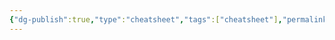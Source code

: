 ```yaml
---
{"dg-publish":true,"type":"cheatsheet","tags":["cheatsheet"],"permalink":"/cheatsheets/markdown/","dgPassFrontmatter":true,"noteIcon":"","created":"","updated":""}
---
```


